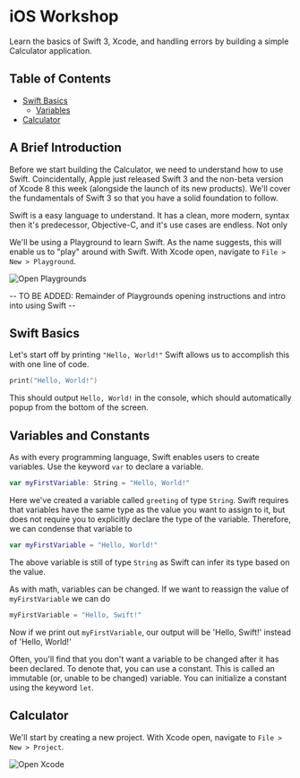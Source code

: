# iOS Workshop
Learn the basics of Swift 3, Xcode, and handling errors by building a simple Calculator application.

## Table of Contents
- [Swift Basics](https://github.com/Meeshbhoombah/iOSWorkshop#swift-basics)
	- [Variables](#)
- [Calculator](#)

## A Brief Introduction
Before we start building the Calculator, we need to understand how to use Swift. Coincidentally, Apple just released Swift 3 and the non-beta version of Xcode 8 this week (alongside the launch of its new products). We'll cover the fundamentals of Swift 3 so that you have a solid foundation to follow.

Swift is a easy language to understand. It has a clean, more modern, syntax then it's predecessor, Objective-C, and it's use cases are endless. Not only

We'll be using a Playground to learn Swift. As the name suggests, this will enable us to "play" around with Swift. With Xcode open, navigate to `File > New > Playground`.

![Open Playgrounds]()

-- TO BE ADDED: Remainder of Playgrounds opening instructions and intro into using Swift --

## Swift Basics
Let's start off by printing `"Hello, World!"` Swift allows us to accomplish this with one line of code.
```Swift
print("Hello, World!")
```
This should output `Hello, World!` in the console, which should automatically popup from the bottom of the screen.

## Variables and Constants
As with every programming language, Swift enables users to create variables. Use the keyword `var` to declare a variable.
```Swift
var myFirstVariable: String = "Hello, World!"
```
Here we've created a variable called `greeting` of type `String`. Swift requires that variables have the same type as the value you want to assign to it, but does not require you to explicitly declare the type of the variable. Therefore, we can condense that variable to
```Swift
var myFirstVariable = "Hello, World!"
```
The above variable is still of type `String` as Swift can infer its type based on the value.

As with math, variables can be changed. If we want to reassign the value of `myFirstVariable` we can do
```Swift
myFirstVariable = "Hello, Swift!"
```
Now if we print out `myFirstVariable`, our output will be 'Hello, Swift!' instead of 'Hello, World!'

Often, you'll find that you don't want a variable to be changed after it has been declared. To denote that, you can use a constant. This is called an immutable (or, unable to be changed) variable. You can initialize a constant using the keyword `let`. 

## Calculator
We'll start by creating a new project. With Xcode open, navigate to `File > New > Project`.

![Open Xcode](https://github.com/Meeshbhoombah/iOSWorkshop/blob/master/Screenshots/CreateProject.png)
